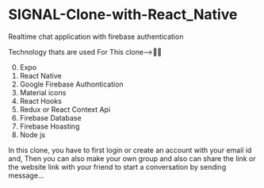 # SIGNAL-Clone-with-React_Native
Realtime chat application with firebase authentication

Technology thats are used For This clone-->💯💯

0. Expo
1. React Native
2. Google Firebase Authontication
3. Material icons
4. React Hooks
5. Redux
or React Context Api
6. Firebase Database
7. Firebase Hoasting
8. Node js

In this clone, you have to first login or create an account with your email id and, Then you can also make your own group and also can share the link or the website link with your friend to start a conversation by sending message...
